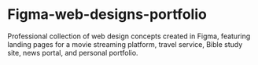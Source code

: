 # Figma-web-designs-portfolio
Professional collection of web design concepts created in Figma, featuring landing pages for a movie streaming platform, travel service, Bible study site, news portal, and personal portfolio.

